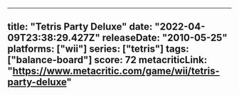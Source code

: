 
---
title: "Tetris Party Deluxe"
date: "2022-04-09T23:38:29.427Z"
releaseDate: "2010-05-25"
platforms: ["wii"]
series: ["tetris"]
tags: ["balance-board"]
score: 72
metacriticLink: "https://www.metacritic.com/game/wii/tetris-party-deluxe"
---
